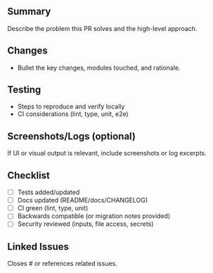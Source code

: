 ## Summary

Describe the problem this PR solves and the high-level approach.

## Changes

- Bullet the key changes, modules touched, and rationale.

## Testing

- Steps to reproduce and verify locally
- CI considerations (lint, type, unit, e2e)

## Screenshots/Logs (optional)

If UI or visual output is relevant, include screenshots or log excerpts.

## Checklist

- [ ] Tests added/updated
- [ ] Docs updated (README/docs/CHANGELOG)
- [ ] CI green (lint, type, unit)
- [ ] Backwards compatible (or migration notes provided)
- [ ] Security reviewed (inputs, file access, secrets)

## Linked Issues

Closes #<issue-number> or references related issues.

